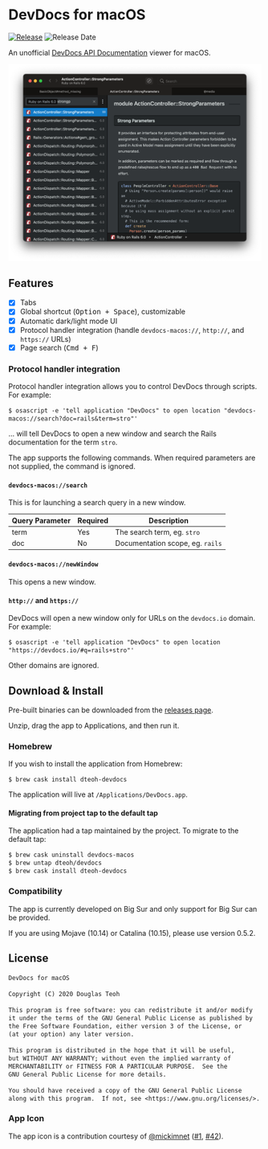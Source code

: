 # DevDocs for macOS

[![Release](https://img.shields.io/github/release/dteoh/devdocs-macos.svg)](https://github.com/dteoh/devdocs-macos/releases)
![Release Date](https://img.shields.io/github/release-date/dteoh/devdocs-macos.svg)

An unofficial [DevDocs API Documentation][1] viewer for macOS.

![App screenshot](./img/screenshot.png?raw=true "DevDocs for macOS screenshot")

## Features

- [x] Tabs
- [x] Global shortcut (<kbd>Option + Space</kbd>), customizable
- [x] Automatic dark/light mode UI
- [x] Protocol handler integration (handle `devdocs-macos://`, `http://`, and `https://` URLs)
- [x] Page search (<kbd>Cmd + F</kbd>)

### Protocol handler integration

Protocol handler integration allows you to control DevDocs through scripts. For
example:

```
$ osascript -e 'tell application "DevDocs" to open location "devdocs-macos://search?doc=rails&term=stro"'
```

... will tell DevDocs to open a new window and search the Rails documentation for
the term `stro`.

The app supports the following commands. When required parameters are not
supplied, the command is ignored.

#### `devdocs-macos://search`

This is for launching a search query in a new window.

| Query Parameter | Required | Description
| --------------- | -------- | -----------
| term            | Yes      | The search term, eg. `stro`
| doc             | No       | Documentation scope, eg. `rails`

#### `devdocs-macos://newWindow`

This opens a new window.

#### `http://` and `https://`

DevDocs will open a new window only for URLs on the `devdocs.io` domain. For
example:

```
$ osascript -e 'tell application "DevDocs" to open location "https://devdocs.io/#q=rails+stro"'
```

Other domains are ignored.

## Download & Install

Pre-built binaries can be downloaded from the [releases page][2].

Unzip, drag the app to Applications, and then run it.

### Homebrew

If you wish to install the application from Homebrew:

```
$ brew cask install dteoh-devdocs
```

The application will live at `/Applications/DevDocs.app`.

#### Migrating from project tap to the default tap

The application had a tap maintained by the project. To migrate to the default
tap:

```
$ brew cask uninstall devdocs-macos
$ brew untap dteoh/devdocs
$ brew cask install dteoh-devdocs
```

### Compatibility

The app is currently developed on Big Sur and only support for Big Sur
can be provided.

If you are using Mojave (10.14) or Catalina (10.15), please use version 0.5.2.

## License

```
DevDocs for macOS

Copyright (C) 2020 Douglas Teoh

This program is free software: you can redistribute it and/or modify
it under the terms of the GNU General Public License as published by
the Free Software Foundation, either version 3 of the License, or
(at your option) any later version.

This program is distributed in the hope that it will be useful,
but WITHOUT ANY WARRANTY; without even the implied warranty of
MERCHANTABILITY or FITNESS FOR A PARTICULAR PURPOSE.  See the
GNU General Public License for more details.

You should have received a copy of the GNU General Public License
along with this program.  If not, see <https://www.gnu.org/licenses/>.
```

### App Icon

The app icon is a contribution courtesy of [@mickimnet][3] ([#1][4], [#42][5]).


[1]: https://devdocs.io/
[2]: https://github.com/dteoh/devdocs-macos/releases
[3]: https://github.com/mickimnet
[4]: https://github.com/dteoh/devdocs-macos/issues/1
[5]: https://github.com/dteoh/devdocs-macos/pull/42
